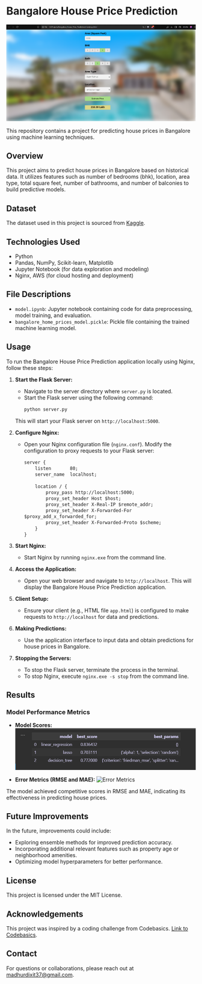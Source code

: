 # Bangalore House Price Prediction

![Cover Image](assets/cover.png)

This repository contains a project for predicting house prices in Bangalore using machine learning techniques.

## Overview

This project aims to predict house prices in Bangalore based on historical data. It utilizes features such as number of bedrooms (bhk), location, area type, total square feet, number of bathrooms, and number of balconies to build predictive models.

## Dataset

The dataset used in this project is sourced from [Kaggle](https://www.kaggle.com/datasets/anitakataria/bengaluru-house-dataset).

## Technologies Used

- Python
- Pandas, NumPy, Scikit-learn, Matplotlib
- Jupyter Notebook (for data exploration and modeling)
- Nginx, AWS (for cloud hosting and deployment)

## File Descriptions

- `model.ipynb`: Jupyter notebook containing code for data preprocessing, model training, and evaluation.
- `bangalore_home_prices_model.pickle`: Pickle file containing the trained machine learning model.

## Usage

To run the Bangalore House Price Prediction application locally using Nginx, follow these steps:

1. **Start the Flask Server:**
   - Navigate to the server directory where `server.py` is located.
   - Start the Flask server using the following command:
     ```bash
     python server.py
     ```
   This will start your Flask server on `http://localhost:5000`.

2. **Configure Nginx:**
   - Open your Nginx configuration file (`nginx.conf`). Modify the configuration to proxy requests to your Flask server:
     ```
     server {
         listen       80;
         server_name  localhost;

         location / {
             proxy_pass http://localhost:5000;
             proxy_set_header Host $host;
             proxy_set_header X-Real-IP $remote_addr;
             proxy_set_header X-Forwarded-For $proxy_add_x_forwarded_for;
             proxy_set_header X-Forwarded-Proto $scheme;
         }
     }
     ```

3. **Start Nginx:**
   - Start Nginx by running `nginx.exe` from the command line.

4. **Access the Application:**
   - Open your web browser and navigate to `http://localhost`. This will display the Bangalore House Price Prediction application.

5. **Client Setup:**
   - Ensure your client (e.g., HTML file `app.html`) is configured to make requests to `http://localhost` for data and predictions.

6. **Making Predictions:**
   - Use the application interface to input data and obtain predictions for house prices in Bangalore.

7. **Stopping the Servers:**
   - To stop the Flask server, terminate the process in the terminal.
   - To stop Nginx, execute `nginx.exe -s stop` from the command line.

## Results

### Model Performance Metrics

- **Model Scores:**
  ![Model Scores](assets/model_scores.png)
  
- **Error Metrics (RMSE and MAE):**
  ![Error Metrics](assets/error_metrics.png)

The model achieved competitive scores in RMSE and MAE, indicating its effectiveness in predicting house prices.

## Future Improvements

In the future, improvements could include:
- Exploring ensemble methods for improved prediction accuracy.
- Incorporating additional relevant features such as property age or neighborhood amenities.
- Optimizing model hyperparameters for better performance.

## License

This project is licensed under the MIT License.

## Acknowledgements

This project was inspired by a coding challenge from Codebasics. [Link to Codebasics](https://www.youtube.com/playlist?list=PLeo1K3hjS3ut2o1ay5Dqh-r1kq6ZU8W0M).

## Contact

For questions or collaborations, please reach out at madhurdixit37@gmail.com.

